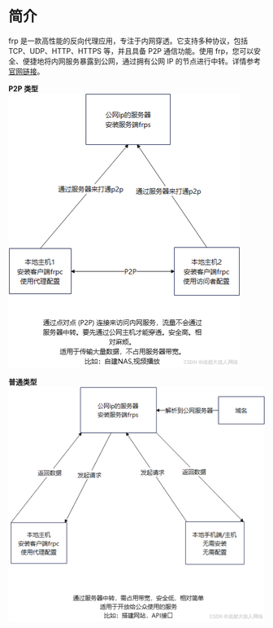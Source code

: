 # 简介

frp 是一款高性能的反向代理应用，专注于内网穿透。它支持多种协议，包括 TCP、UDP、HTTP、HTTPS 等，并且具备 P2P 通信功能。使用 frp，您可以安全、便捷地将内网服务暴露到公网，通过拥有公网 IP 的节点进行中转。详情参考[官网链接](https://gofrp.org/zh-cn/docs/)。

**P2P 类型**
![alt text](../../assets/pasted-file-image-2.png)

**普通类型**
![alt text](../../assets/pasted-file-image-1.png)

